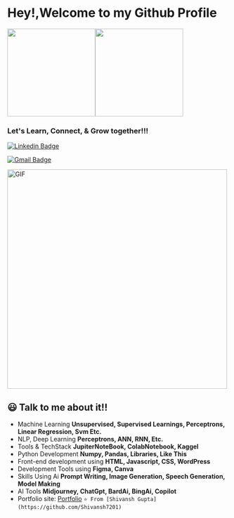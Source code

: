 <h1>Hey!,Welcome to my Github Profile</h1>
<img align='center' src='https://user-images.githubusercontent.com/5713670/87202985-820dcb80-c2b6-11ea-9f56-7ec461c497c3.gif' width='200"'><img align='center' src='https://user-images.githubusercontent.com/69384657/179312151-fdabe3af-823f-41ab-a6d4-17a72af4e9e8.png' width='200"'>
<h3>Let's Learn, Connect, & Grow together!!!</h3>

[![Linkedin Badge](https://img.shields.io/badge/-Shivansh_Gupta-blue?style=flat-square&logo=Linkedin&logoColor=white&link=https://www.linkedin.com/in/shivansh-gupta-2a339b227/)](https://www.linkedin.com/in/shivansh-gupta-2a339b227/)

[![Gmail Badge](https://img.shields.io/badge/-shivanshmay2019@gmail.com-c14438?style=flat-square&logo=Gmail&logoColor=white&link=mailto:shivanshmay2019@gmail.com)](mailto:shivanshmay2019@gmail.com)


<img alt="GIF" src="https://github.com/roshan9419/roshan9419/blob/master/hadder.gif?raw=true" width="500"/> 

## 😃 Talk to me about it!!

- Machine Learning **Unsupervised, Supervised Learnings, Perceptrons, Linear Regression, Svm Etc.**
- NLP, Deep Learning **Perceptrons, ANN, RNN, Etc.**
- Tools & TechStack **JupiterNoteBook, ColabNotebook, Kaggel**
- Python Development **Numpy, Pandas, Libraries, Like This**
- Front-end development using **HTML, Javascript, CSS, WordPress**
- Development Tools using **Figma, Canva**
- Skills Using Ai **Prompt Writing, Image Generation, Speech Generation, Model Making**
- AI Tools  **Midjourney, ChatGpt, BardAi, BingAi, Copilot** 
- Portfolio site: [Portfolio](https://beacons.ai/shivansh7201)
```⭐️ From [Shivansh Gupta](https://github.com/Shivansh7201)```
